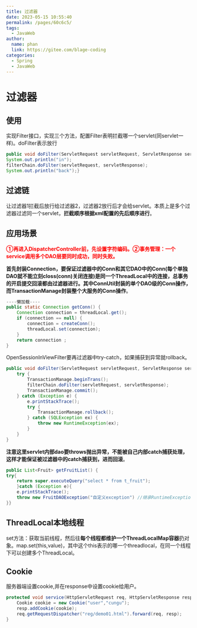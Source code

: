 ```yaml
---
title: 过滤器
date: 2023-05-15 10:55:40
permalink: /pages/60c6c5/
tags: 
  - JavaWeb
author: 
  name: phan
  link: https://gitee.com/blage-coding
categories: 
  - Spring
  - JavaWeb
---
```

# 过滤器

## 使用

实现Filter接口，实现三个方法，配置Filter表明拦截哪一个servlet(同servlet一样)。doFilter表示放行

```java
public void doFilter(ServletRequest servletRequest, ServletResponse servletResponse, FilterChain filterChain) throws IOException, ServletException {
System.out.println("in");
filterChain.doFilter(servletRequest, servletResponse);
System.out.println("back");}
```

## 过滤链

让过滤器1拦截后放行给过滤器2，过滤器2放行后才会给servlet。本质上是多个过滤器过滤同一个servlet，**拦截顺序根据xml配置的先后顺序进行**。

## 应用场景

<font color='red'>**①再进入DispatcherController前，先设置字符编码。②事务管理：一个service调用多个DAO层要同时成功，同时失败。**</font>

**首先封装Connection，要保证过滤器中的Conn和其它DAO中的Conn(每个单独DAO就不能立刻closs(conn)关闭连接)是同一个ThreadLocal中的连接，总事务的开启提交回滚都由过滤器进行。其中ConnUtil封装的单个DAO级的Conn操作，而TransactionManage封装整个大服务的Conn操作**。

```java
----懒加载----
public static Connection getConn() {
    Connection connection = threadLocal.get();
    if (connection == null) {
        connection = createConn();
        threadLocal.set(connection);
    }
    return connection ;
}
```

OpenSessionInViewFilter要再过滤器中try-catch，如果捕获到异常就rollback。

```java
public void doFilter(ServletRequest servletRequest, ServletResponse servletResponse, FilterChain filterChain) throws IOException, ServletException {
    try {
        TransactionManage.beginTrans();
        filterChain.doFilter(servletRequest, servletResponse);
        TransactionManage.commit();
    } catch (Exception e) {
        e.printStackTrace();
        try {
            TransactionManage.rollback();
        } catch (SQLException ex) {
            throw new RuntimeException(ex);
        }
    }
}
```

**注意这里servlet内部dao要throws抛出异常，不能被自己内部catch捕获处理，这样才能保证被过滤器中的catch捕获到，进而回滚**。

```java
public List<Fruit> getFruitList() {
try{
    return super.executeQuery("select * from t_fruit");
    }catch (Exception e){
    e.printStackTrace();
    throw new FruitDAOException("自定义exception") //继承RuntimeException
}}
```

## ThreadLocal本地线程

set方法：获取当前线程，然后往**每个线程都维护一个ThreadLocalMap容器**扔对象。map.set(this,value)，其中这个this表示的哪一个threadlocal，在同一个线程下可以创建多个ThreadLocal。

## Cookie

服务器端设置cookie,并在response中设置cookie给用户。

```java
protected void service(HttpServletRequest req, HttpServletResponse resp) throws ServletException, IOException {
    Cookie cookie = new Cookie("user","cungu");
    resp.addCookie(cookie);
    req.getRequestDispatcher("reg/demo01.html").forward(req, resp);
}
```